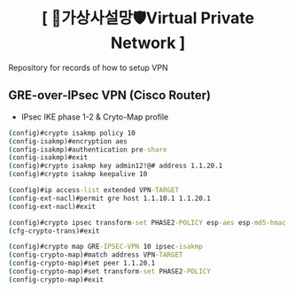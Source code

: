 <div align="center">
  <h1>[ 📲가상사설망🛡Virtual Private Network ]</h1>
</div>
Repository for records of how to setup VPN

## GRE-over-IPsec VPN (Cisco Router)
- IPsec IKE phase 1-2 & Cryto-Map profile
```cmd
(config)#crypto isakmp policy 10
(config-isakmp)#encryption aes
(config-isakmp)#authentication pre-share
(config-isakmp)#exit
(config)#crypto isakmp key admin12!@# address 1.1.20.1
(config)#crypto isakmp keepalive 10
```
```cmd
(config)#ip access-list extended VPN-TARGET
(config-ext-nacl)#permit gre host 1.1.10.1 1.1.20.1
(config-ext-nacl)#exit
```
```cmd
(config)#crypto ipsec transform-set PHASE2-POLICY esp-aes esp-md5-hmac
(cfg-crypto-trans)#exit
```
```cmd
(config)#crypto map GRE-IPSEC-VPN 10 ipsec-isakmp
(config-crypto-map)#match address VPN-TARGET
(config-crypto-map)#set peer 1.1.20.1
(config-crypto-map)#set transform-set PHASE2-POLICY
(config-crypto-map)#exit
```

